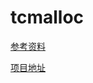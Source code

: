 # tcmalloc

[参考资料](http://goog-perftools.sourceforge.net/doc/tcmalloc.html)

[项目地址](https://github.com/gperftools/gperftools)
